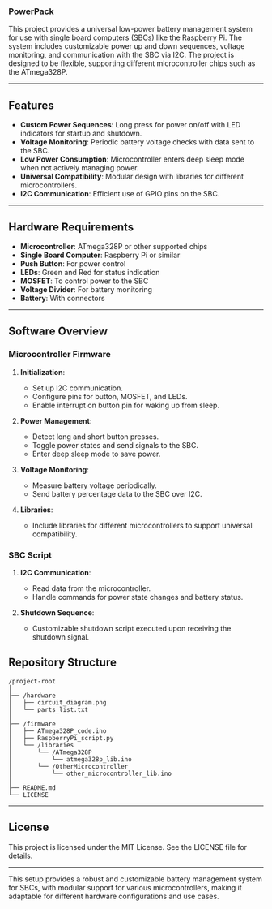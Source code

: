 ### PowerPack

This project provides a universal low-power battery management system for use with single board computers (SBCs) like the Raspberry Pi. The system includes customizable power up and down sequences, voltage monitoring, and communication with the SBC via I2C. The project is designed to be flexible, supporting different microcontroller chips such as the ATmega328P.

---

## Features

- **Custom Power Sequences**: Long press for power on/off with LED indicators for startup and shutdown.
- **Voltage Monitoring**: Periodic battery voltage checks with data sent to the SBC.
- **Low Power Consumption**: Microcontroller enters deep sleep mode when not actively managing power.
- **Universal Compatibility**: Modular design with libraries for different microcontrollers.
- **I2C Communication**: Efficient use of GPIO pins on the SBC.

---

## Hardware Requirements

- **Microcontroller**: ATmega328P or other supported chips
- **Single Board Computer**: Raspberry Pi or similar
- **Push Button**: For power control
- **LEDs**: Green and Red for status indication
- **MOSFET**: To control power to the SBC
- **Voltage Divider**: For battery monitoring
- **Battery**: With connectors

---

## Software Overview

### Microcontroller Firmware

1. **Initialization**:
   - Set up I2C communication.
   - Configure pins for button, MOSFET, and LEDs.
   - Enable interrupt on button pin for waking up from sleep.

2. **Power Management**:
   - Detect long and short button presses.
   - Toggle power states and send signals to the SBC.
   - Enter deep sleep mode to save power.

3. **Voltage Monitoring**:
   - Measure battery voltage periodically.
   - Send battery percentage data to the SBC over I2C.

4. **Libraries**:
   - Include libraries for different microcontrollers to support universal compatibility.

### SBC Script

1. **I2C Communication**:
   - Read data from the microcontroller.
   - Handle commands for power state changes and battery status.

2. **Shutdown Sequence**:
   - Customizable shutdown script executed upon receiving the shutdown signal.



## Repository Structure

```
/project-root
│
├── /hardware
│   ├── circuit_diagram.png
│   └── parts_list.txt
│
├── /firmware
│   ├── ATmega328P_code.ino
│   ├── RaspberryPi_script.py
│   └── /libraries
│       └── /ATmega328P
│           └── atmega328p_lib.ino
│       └── /OtherMicrocontroller
│           └── other_microcontroller_lib.ino
│
├── README.md
└── LICENSE
```

---

## License

This project is licensed under the MIT License. See the LICENSE file for details.

---

This setup provides a robust and customizable battery management system for SBCs, with modular support for various microcontrollers, making it adaptable for different hardware configurations and use cases.
